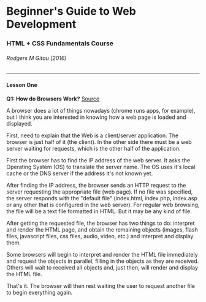 # Beginner's Guide to Web Development
### HTML + CSS Fundamentals Course
###### Rodgers M Gitau (2016)

----

#### Lesson One

**Q1: How do Browsers Work?** 
[Source](https://www.quora.com/How-does-a-browser-work)

A browser does a lot of things nowadays (chrome runs apps, for example), but I think you are interested in knowing how a web page is loaded and displayed.

First, need to explain that the Web is a client/server application. The browser is just half of it (the client). In the other side there must be a web server waiting for requests, which is the other half of the application.

First the browser has to find the IP address of the web server. It asks the Operating System (OS) to translate the server name. The OS uses it's local cache or the DNS server if the address it's not known yet.

After finding the IP address, the browser sends an HTTP request to the server requesting the appropriate file (web page). If no file was specified, the server responds with the "default file" (index.html, index.php, index.asp or any other that is configured in the web server). For regular web browsing, the file will be a text file formatted in HTML. But it may be any kind of file.

After getting the requested file, the browser has two things to do: interpret and render the HTML page, and obtain the remaining objects (images, flash files, javascript files, css files, audio, video, etc.) and interpret and display them.

Some browsers will begin to interpret and render the HTML file immediately and request the objects in parallel, filling in the objects as they are received. Others will wait to received all objects and, just then, will render and display the HTML file.

That's it. The browser will then rest waiting the user to request another file to begin everything again.



